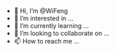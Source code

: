 - 👋 Hi, I’m @WiFeng
- 👀 I’m interested in ...
- 🌱 I’m currently learning ...
- 💞️ I’m looking to collaborate on ...
- 📫 How to reach me ...

<!---
WiFeng/WiFeng is a ✨ special ✨ repository because its `README.md` (this file) appears on your GitHub profile.
You can click the Preview link to take a look at your changes.
--->
